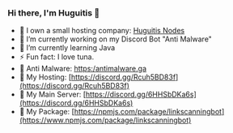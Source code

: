### Hi there, I'm Huguitis 👋

- 👑 I own a small hosting company: [Huguitis Nodes](https://panel.huguitisnodes.host)
- 🔭 I’m currently working on my Discord Bot "Anti Malware"
- 🌱 I’m currently learning Java
- ⚡ Fun fact: I love tuna.
- 🔗 Anti Malware: [https:/antimalware.ga](https:/antimalware.ga)
- 🔗 My Hosting: [https://discord.gg/Rcuh5BD83f](https://discord.gg/Rcuh5BD83f)
- 🔗 My Main Server: [https://discord.gg/6HHSbDKa6s](https://discord.gg/6HHSbDKa6s)
- 🔗 My Package: [https://npmjs.com/package/linkscanningbot](https://www.npmjs.com/package/linkscanningbot)
